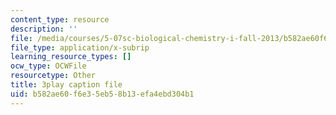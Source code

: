 ```yaml
---
content_type: resource
description: ''
file: /media/courses/5-07sc-biological-chemistry-i-fall-2013/b582ae60f6e35eb58b13efa4ebd304b1_f-bMQdul6xI.vtt
file_type: application/x-subrip
learning_resource_types: []
ocw_type: OCWFile
resourcetype: Other
title: 3play caption file
uid: b582ae60-f6e3-5eb5-8b13-efa4ebd304b1
---
```

